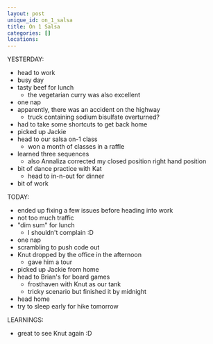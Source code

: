 ```yaml
---
layout: post
unique_id: on_1_salsa
title: On 1 Salsa
categories: []
locations: 
---
```


YESTERDAY:
* head to work
* busy day
* tasty beef for lunch
  * the vegetarian curry was also excellent
* one nap
* apparently, there was an accident on the highway
  * truck containing sodium bisulfate overturned?
* had to take some shortcuts to get back home
* picked up Jackie
* head to our salsa on-1 class
  * won a month of classes in a raffle
* learned three sequences
  * also Annaliza corrected my closed position right hand position
* bit of dance practice with Kat
  * head to in-n-out for dinner
* bit of work

TODAY:
* ended up fixing a few issues before heading into work
* not too much traffic
* "dim sum" for lunch
  * I shouldn't complain :D
* one nap
* scrambling to push code out
* Knut dropped by the office in the afternoon
  * gave him a tour
* picked up Jackie from home
* head to Brian's for board games
  * frosthaven with Knut as our tank
  * tricky scenario but finished it by midnight
* head home
* try to sleep early for hike tomorrow

LEARNINGS:
* great to see Knut again :D

